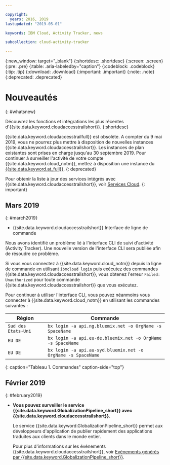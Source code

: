 ```yaml
---

copyright:
  years: 2016, 2019
lastupdated: "2019-05-01"

keywords: IBM Cloud, Activity Tracker, news

subcollection: cloud-activity-tracker

---
```


{:new_window: target="_blank"}
{:shortdesc: .shortdesc}
{:screen: .screen}
{:pre: .pre}
{:table: .aria-labeledby="caption"}
{:codeblock: .codeblock}
{:tip: .tip}
{:download: .download}
{:important: .important}
{:note: .note}
{:deprecated: .deprecated}

# Nouveautés
{: #whatsnew}

Découvrez les fonctions et intégrations les plus récentes d'{{site.data.keyword.cloudaccesstrailshort}}.
{:shortdesc}

{{site.data.keyword.cloudaccesstrailfull}} est obsolète. A compter du 9 mai 2019, vous ne pourrez plus mettre à disposition de nouvelles instances {{site.data.keyword.cloudaccesstrailshort}}. Les instances de plan existantes sont prises en charge jusqu'au 30 septembre 2019. Pour continuer à surveiller l'activité de votre compte {{site.data.keyword.cloud_notm}}, mettez à disposition une instance du [{{site.data.keyword.at_full}}](/docs/services/Activity-Tracker-with-LogDNA?topic=logdnaat-getting-started#getting-started).
{: deprecated}

Pour obtenir la liste à jour des services intégrés avec {{site.data.keyword.cloudaccesstrailshort}}, voir [Services Cloud](/docs/services/cloud-activity-tracker/reference?topic=cloud-activity-tracker-cloud_services#cloud_services).
{: important}


## Mars 2019
{: #march2019}

* {{site.data.keyword.cloudaccesstrailshort}} Interface de ligne de commande

Nous avons identifié un problème lié à l'interface CLI de suivi d'activité (Activity Tracker). Une nouvelle version de l'interface CLI sera publiée afin de résoudre ce problème. 

Si vous vous connectez à {{site.data.keyword.cloud_notm}} depuis la ligne de commande en utilisant `ibmcloud login` puis exécutez des commandes {{site.data.keyword.cloudaccesstrailshort}}, vous obtenez l'erreur `Failed: Unauthorized` pour toute commande {{site.data.keyword.cloudaccesstrailshort}} que vous exécutez. 

Pour continuer à utiliser l'interface CLI, vous pouvez néanmoins vous connecter à {{site.data.keyword.cloud_notm}} en utilisant les commandes suivantes :

| Région | Commande |
|--------|---------|
| `Sud des Etats-Uni` | `bx login -a api.ng.bluemix.net -o OrgName -s SpaceName` |
| `EU DE`    | `bx login -a api.eu-de.bluemix.net -o OrgName -s SpaceName` |
| `EU DE`    | `bx login -a api.au-syd.bluemix.net -o OrgName -s SpaceName` |
{: caption="Tableau 1. Commandes" caption-side="top"} 

## Février 2019
{: #february2019}

* **Vous pouvez surveiller le service {{site.data.keyword.GlobalizationPipeline_short}} avec {{site.data.keyword.cloudaccesstrailshort}}.**

    Le service {{site.data.keyword.GlobalizationPipeline_short}} permet aux développeurs d'application de publier rapidement des applications traduites aux clients dans le monde entier.

    Pour plus d'informations sur les événements {{site.data.keyword.cloudaccesstrailshort}}, voir [Evénements générés par {{site.data.keyword.GlobalizationPipeline_short}}](/docs/services/GlobalizationPipeline?topic=GlobalizationPipeline-gpat_events#gpat_events).








